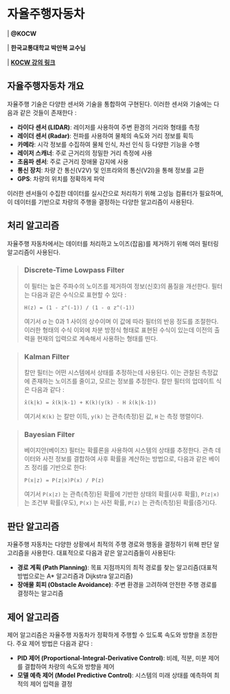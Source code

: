 # 자율주행자동차
| **@KOCW**

| **한국교통대학교 박만복 교수님**

| **[KOCW 강의 링크](http://www.kocw.net/home/cview.do?cid=0db40444a9908778)**

## 자율주행자동차 개요
자율주행 기술은 다양한 센서와 기술을 통합하여 구현된다. 이러한 센서와 기술에는 다음과 같은 것들이 존재한다 :

- **라이다 센서 (LIDAR)**: 레이저를 사용하여 주변 환경의 거리와 형태를 측정
- **레이더 센서 (Radar)**: 전파를 사용하여 물체의 속도와 거리 정보를 획득
- **카메라**: 시각 정보를 수집하여 물체 인식, 차선 인식 등 다양한 기능을 수행
- **레이저 스캐너**: 주로 근거리의 정밀한 거리 측정에 사용
- **초음파 센서**: 주로 근거리 장애물 감지에 사용
- **통신 장치**: 차량 간 통신(V2V) 및 인프라와의 통신(V2I)을 통해 정보를 교환
- **GPS**: 차량의 위치를 정확하게 파악

이러한 센서들이 수집한 데이터를 실시간으로 처리하기 위해 고성능 컴퓨터가 필요하며, 이 데이터를 기반으로 차량의 주행을 결정하는 다양한 알고리즘이 사용된다.

## 처리 알고리즘
자율주행 자동차에서는 데이터를 처리하고 노이즈(잡음)를 제거하기 위해 여러 필터링 알고리즘이 사용된다.

> ### Discrete-Time Lowpass Filter
> 이 필터는 높은 주파수의 노이즈를 제거하여 정보(신호)의 품질을 개선한다. 필터는 다음과 같은 수식으로 표현할 수 있다 :
>
> `H(z) = (1 - z^(-1)) / (1 - α z^(-1))`
>
> 여기서 $\alpha$ 는 $0$과 $1$ 사이의 상수이며 이 값에 따라 필터의 반응 정도를 조절한다. 이러한 형태의 수식 이외에 차분 방정식 형태로 표현된 수식이 있는데 이전의 출력을 현재의 입력으로 계속해서 사용하는 형태를 띤다.

> ### Kalman Filter
> 칼만 필터는 어떤 시스템에서 상태를 추정하는데 사용된다. 이는 관찰된 측정값에 존재하는 노이즈를 줄이고, 모르는 정보를 추정한다. 칼만 필터의 업데이트 식은 다음과 같다 :
>
> `x̂(k|k) = x̂(k|k-1) + K(k)(y(k) - H x̂(k|k-1))`
>
> 여기서 `K(k)` 는 칼만 이득, `y(k)` 는 관측(측정)된 값, `H` 는 측정 행렬이다.
>

> ### Bayesian Filter
> 베이지안(베이즈) 필터는 확률론을 사용하여 시스템의 상태를 추정한다. 관측 데이터와 사전 정보를 결합하여 사후 확률을 계산하는 방법으로, 다음과 같은 베이즈 정리를 기반으로 한다:
>
> `P(x|z) = P(z|x)P(x) / P(z)`
>
> 여기서 `P(x|z)` 는 관측(측정)된 확률에 기반한 상태의 확률(사후 확률), `P(z|x)` 는 조건부 확률(우도), `P(x)` 는 사전 확률, `P(z)` 는 관측(측정)된 확률(증거)다.

## 판단 알고리즘
자율주행 자동차는 다양한 상황에서 최적의 주행 경로와 행동을 결정하기 위해 판단 알고리즘을 사용한다. 대표적으로 다음과 같은 알고리즘들이 사용된다:

- **경로 계획 (Path Planning)**: 목표 지점까지의 최적 경로를 찾는 알고리즘(대표적 방법으로는 A* 알고리즘과 Dijkstra 알고리즘)
- **장애물 회피 (Obstacle Avoidance)**: 주변 환경을 고려하여 안전한 주행 경로를 결정하는 알고리즘

## 제어 알고리즘
제어 알고리즘은 자율주행 자동차가 정확하게 주행할 수 있도록 속도와 방향을 조정한다. 주요 제어 방법은 다음과 같다 :

- **PID 제어 (Proportional-Integral-Derivative Control)**: 비례, 적분, 미분 제어를 결합하여 차량의 속도와 방향을 제어
- **모델 예측 제어 (Model Predictive Control)**: 시스템의 미래 상태를 예측하여 최적의 제어 입력을 결정
